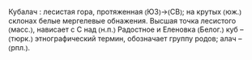 ---
---

Кубалач
: лесистая гора, протяженная ⦅ЮЗ⦆→⦅СВ⦆; на крутых ⦅юж.⦆ склонах белые мергелевые обнажения. Высшая точка лесистого ⦅масс.⦆, нависает с С над ⦅н.п.⦆ Радостное и Еленовка ⦅Белог.⦆ куб – ⦅тюрк.⦆ этнографический термин, обозначает группу родов; алач – ⦅рпл.⦆.
